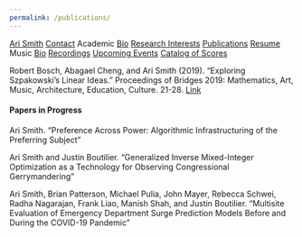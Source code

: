 ```yaml
---
permalink: /publications/
---
```


<div class="sidenav">
  <a href="../">Ari Smith</a>
  <a href="../contact">Contact</a>
  <atitle>Academic</atitle>
  <a href="../academic-bio"><asub>Bio</asub></a>
  <a href="../research-interests"><asub>Research Interests</asub></a>
  <a href="../publications"><asub>Publications</asub></a>
  <a href="../Ari Smith Resume as of 2022-02-11.pdf" download><asub>Resume</asub></a>
  <atitle>Music</atitle>
  <a href="../music-bio"><asub>Bio</asub></a>
  <a href="../recordings"><asub>Recordings</asub></a>
  <a href="../upcoming"><asub>Upcoming Events</asub></a>
  <a href="../catalog-of-works"><asub>Catalog of Scores</asub></a>
</div>

Robert Bosch, Abagael Cheng, and Ari Smith (2019). “Exploring Szpakowski’s Linear Ideas.” Proceedings of Bridges 2019: Mathematics, Art, Music, Architecture, Education, Culture. 21-28. [Link](http://archive.bridgesmathart.org/2019/bridges2019-21.html)

#### Papers in Progress

Ari Smith. “Preference Across Power: Algorithmic Infrastructuring of the Preferring Subject”

Ari Smith and Justin Boutilier. “Generalized Inverse Mixed-Integer Optimization as a Technology for Observing Congressional Gerrymandering”

Ari Smith, Brian Patterson, Michael Pulia, John Mayer, Rebecca Schwei, Radha Nagarajan, Frank Liao, Manish Shah, and Justin Boutilier. “Multisite Evaluation of Emergency Department Surge Prediction Models Before and During the COVID-19 Pandemic”
